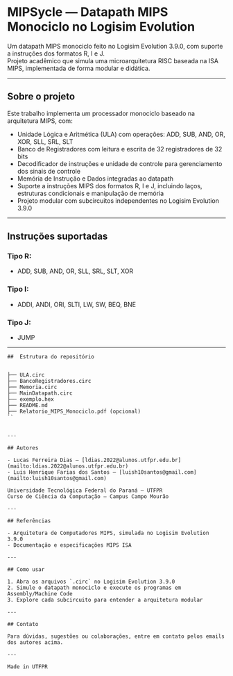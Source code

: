 # MIPSycle — Datapath MIPS Monociclo no Logisim Evolution

Um datapath MIPS monociclo feito no Logisim Evolution 3.9.0, com suporte a instruções dos formatos R, I e J.  
Projeto acadêmico que simula uma microarquitetura RISC baseada na ISA MIPS, implementada de forma modular e didática.

---

##  Sobre o projeto

Este trabalho implementa um processador monociclo baseado na arquitetura MIPS, com:

- Unidade Lógica e Aritmética (ULA) com operações: ADD, SUB, AND, OR, XOR, SLL, SRL, SLT  
- Banco de Registradores com leitura e escrita de 32 registradores de 32 bits  
- Decodificador de instruções e unidade de controle para gerenciamento dos sinais de controle  
- Memória de Instrução e Dados integradas ao datapath  
- Suporte a instruções MIPS dos formatos R, I e J, incluindo laços, estruturas condicionais e manipulação de memória  
- Projeto modular com subcircuitos independentes no Logisim Evolution 3.9.0

---

## Instruções suportadas

### Tipo R:
- ADD, SUB, AND, OR, SLL, SRL, SLT, XOR

### Tipo I:
- ADDI, ANDI, ORI, SLTI, LW, SW, BEQ, BNE

### Tipo J:
- JUMP

---
```plaintext
##  Estrutura do repositório


├── ULA.circ
├── BancoRegistradores.circ
├── Memoria.circ
├── MainDatapath.circ
├── exemplo.hex
├── README.md
├── Relatorio_MIPS_Monociclo.pdf (opcional)
``


---

## Autores

- Lucas Ferreira Dias — [ldias.2022@alunos.utfpr.edu.br](mailto:ldias.2022@alunos.utfpr.edu.br)  
- Luis Henrique Farias dos Santos — [luish10santos@gmail.com](mailto:luish10santos@gmail.com)  

Universidade Tecnológica Federal do Paraná – UTFPR  
Curso de Ciência da Computação – Campus Campo Mourão  

---

## Referências

- Arquitetura de Computadores MIPS, simulada no Logisim Evolution 3.9.0  
- Documentação e especificações MIPS ISA  

---

## Como usar

1. Abra os arquivos `.circ` no Logisim Evolution 3.9.0  
2. Simule o datapath monociclo e execute os programas em Assembly/Machine Code  
3. Explore cada subcircuito para entender a arquitetura modular  

---

## Contato

Para dúvidas, sugestões ou colaborações, entre em contato pelos emails dos autores acima.

---

Made in UTFPR  
